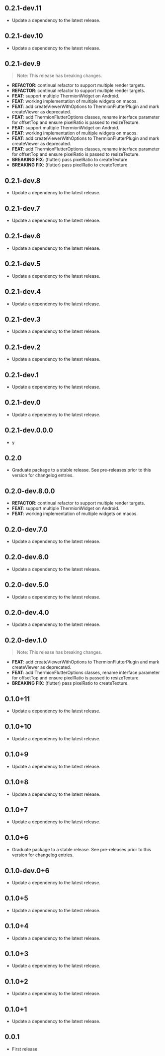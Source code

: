 ## 0.2.1-dev.11

 - Update a dependency to the latest release.

## 0.2.1-dev.10

 - Update a dependency to the latest release.

## 0.2.1-dev.9

> Note: This release has breaking changes.

 - **REFACTOR**: continual refactor to support multiple render targets.
 - **REFACTOR**: continual refactor to support multiple render targets.
 - **FEAT**: support multiple ThermionWidget on Android.
 - **FEAT**: working implementation of multiple widgets on macos.
 - **FEAT**: add createViewerWithOptions to ThermionFlutterPlugin and mark createViewer as deprecated.
 - **FEAT**: add ThermionFlutterOptions classes, rename interface parameter for offsetTop and ensure pixelRatio is passed to resizeTexture.
 - **FEAT**: support multiple ThermionWidget on Android.
 - **FEAT**: working implementation of multiple widgets on macos.
 - **FEAT**: add createViewerWithOptions to ThermionFlutterPlugin and mark createViewer as deprecated.
 - **FEAT**: add ThermionFlutterOptions classes, rename interface parameter for offsetTop and ensure pixelRatio is passed to resizeTexture.
 - **BREAKING** **FIX**: (flutter) pass pixelRatio to createTexture.
 - **BREAKING** **FIX**: (flutter) pass pixelRatio to createTexture.

## 0.2.1-dev.8

 - Update a dependency to the latest release.

## 0.2.1-dev.7

 - Update a dependency to the latest release.

## 0.2.1-dev.6

 - Update a dependency to the latest release.

## 0.2.1-dev.5

 - Update a dependency to the latest release.

## 0.2.1-dev.4

 - Update a dependency to the latest release.

## 0.2.1-dev.3

 - Update a dependency to the latest release.

## 0.2.1-dev.2

 - Update a dependency to the latest release.

## 0.2.1-dev.1

 - Update a dependency to the latest release.

## 0.2.1-dev.0

 - Update a dependency to the latest release.

## 0.2.1-dev.0.0.0

 - y

## 0.2.0

 - Graduate package to a stable release. See pre-releases prior to this version for changelog entries.

## 0.2.0-dev.8.0.0

 - **REFACTOR**: continual refactor to support multiple render targets.
 - **FEAT**: support multiple ThermionWidget on Android.
 - **FEAT**: working implementation of multiple widgets on macos.

## 0.2.0-dev.7.0

 - Update a dependency to the latest release.

## 0.2.0-dev.6.0

 - Update a dependency to the latest release.

## 0.2.0-dev.5.0

 - Update a dependency to the latest release.

## 0.2.0-dev.4.0

 - Update a dependency to the latest release.

## 0.2.0-dev.1.0

> Note: This release has breaking changes.

 - **FEAT**: add createViewerWithOptions to ThermionFlutterPlugin and mark createViewer as deprecated.
 - **FEAT**: add ThermionFlutterOptions classes, rename interface parameter for offsetTop and ensure pixelRatio is passed to resizeTexture.
 - **BREAKING** **FIX**: (flutter) pass pixelRatio to createTexture.

## 0.1.0+11

 - Update a dependency to the latest release.

## 0.1.0+10

 - Update a dependency to the latest release.

## 0.1.0+9

 - Update a dependency to the latest release.

## 0.1.0+8

 - Update a dependency to the latest release.

## 0.1.0+7

 - Update a dependency to the latest release.

## 0.1.0+6

 - Graduate package to a stable release. See pre-releases prior to this version for changelog entries.

## 0.1.0-dev.0+6

 - Update a dependency to the latest release.

## 0.1.0+5

 - Update a dependency to the latest release.

## 0.1.0+4

 - Update a dependency to the latest release.

## 0.1.0+3

 - Update a dependency to the latest release.

## 0.1.0+2

 - Update a dependency to the latest release.

## 0.1.0+1

 - Update a dependency to the latest release.

## 0.0.1
* First release 

